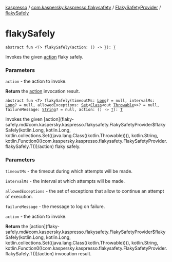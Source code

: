 [kaspresso](../../index.md) / [com.kaspersky.kaspresso.flakysafety](../index.md) / [FlakySafetyProvider](index.md) / [flakySafely](./flaky-safely.md)

# flakySafely

`abstract fun <T> flakySafely(action: () -> `[`T`](flaky-safely.md#T)`): `[`T`](flaky-safely.md#T)

Invokes the given [action](flaky-safely.md#com.kaspersky.kaspresso.flakysafety.FlakySafetyProvider$flakySafely(kotlin.Function0((com.kaspersky.kaspresso.flakysafety.FlakySafetyProvider.flakySafely.T)))/action) flaky safely.

### Parameters

`action` - the action to invoke.

**Return**
the [action](flaky-safely.md#com.kaspersky.kaspresso.flakysafety.FlakySafetyProvider$flakySafely(kotlin.Function0((com.kaspersky.kaspresso.flakysafety.FlakySafetyProvider.flakySafely.T)))/action) invocation result.

`abstract fun <T> flakySafely(timeoutMs: `[`Long`](https://kotlinlang.org/api/latest/jvm/stdlib/kotlin/-long/index.html)`? = null, intervalMs: `[`Long`](https://kotlinlang.org/api/latest/jvm/stdlib/kotlin/-long/index.html)`? = null, allowedExceptions: `[`Set`](https://kotlinlang.org/api/latest/jvm/stdlib/kotlin.collections/-set/index.html)`<`[`Class`](https://developer.android.com/reference/java/lang/Class.html)`<out `[`Throwable`](https://kotlinlang.org/api/latest/jvm/stdlib/kotlin/-throwable/index.html)`>>? = null, failureMessage: `[`String`](https://kotlinlang.org/api/latest/jvm/stdlib/kotlin/-string/index.html)`? = null, action: () -> `[`T`](flaky-safely.md#T)`): `[`T`](flaky-safely.md#T)

Invokes the given [action](flaky-safely.md#com.kaspersky.kaspresso.flakysafety.FlakySafetyProvider$flakySafely(kotlin.Long, kotlin.Long, kotlin.collections.Set((java.lang.Class((kotlin.Throwable)))), kotlin.String, kotlin.Function0((com.kaspersky.kaspresso.flakysafety.FlakySafetyProvider.flakySafely.T)))/action) flaky safely.

### Parameters

`timeoutMs` - the timeout during which attempts will be made.

`intervalMs` - the interval at which attempts will be made.

`allowedExceptions` - the set of exceptions that allow to continue an attempt of execution.

`failureMessage` - the message to log on failure.

`action` - the action to invoke.

**Return**
the [action](flaky-safely.md#com.kaspersky.kaspresso.flakysafety.FlakySafetyProvider$flakySafely(kotlin.Long, kotlin.Long, kotlin.collections.Set((java.lang.Class((kotlin.Throwable)))), kotlin.String, kotlin.Function0((com.kaspersky.kaspresso.flakysafety.FlakySafetyProvider.flakySafely.T)))/action) invocation result.

